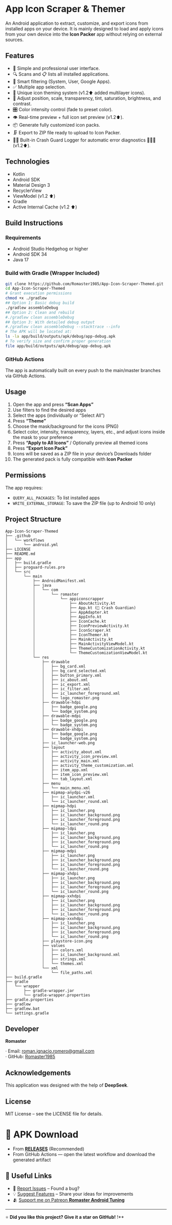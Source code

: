 # App Icon Scraper & Themer

An Android application to extract, customize, and export icons from installed apps on your device. It is mainly designed to load and apply icons from your own device into the **Icon Packer** app without relying on external sources.

## Features

* 📱 Simple and professional user interface.
* 🔍 Scans and 📋 lists all installed applications.
* 🎯 Smart filtering (System, User, Google Apps).
* ✅ Multiple app selection.
* 🎨 Unique icon theming system (v1.2⬆️ added multilayer icons).
* 📍 Adjust position, scale, transparency, tint, saturation, brightness, and contrast.
* 🎛️ Color intensity control (fade to preset color).
* 👁️ Real-time preview + full icon set preview (v1.2⬆️).
* 📦 Generate fully customized icon packs.
* 🗜️ Export to ZIP file ready to upload to Icon Packer.
* 🤖📝 Built-in Crash Guard Logger for automatic error diagnostics ⛓️‍💥💥 (v1.2⬆️).

## Technologies

* Kotlin
* Android SDK
* Material Design 3
* RecyclerView
* ViewModel (v1.2 ⬆️)
* Gradle
* Active Internal Cache (v1.2 ⬆️)

## Build Instructions

### Requirements
- Android Studio Hedgehog or higher
- Android SDK 34
- Java 17

### Build with Gradle (Wrapper Included)

```bash
git clone https://github.com/Romaster1985/App-Icon-Scraper-Themed.git
cd App-Icon-Scraper-Themed
# Grant execution permissions
chmod +x ./gradlew
## Option 1: Basic debug build
./gradlew assembleDebug
## Option 2: Clean and rebuild
#./gradlew clean assembleDebug
## Option 3: With detailed debug output
#./gradlew clean assembleDebug --stacktrace --info
# The APK will be located at:
ls -la app/build/outputs/apk/debug/app-debug.apk
# To verify size and confirm proper generation
file app/build/outputs/apk/debug/app-debug.apk
```

### GitHub Actions

The app is automatically built on every push to the main/master branches via GitHub Actions.

## Usage

1. Open the app and press **“Scan Apps”**
2. Use filters to find the desired apps
3. Select the apps (individually or “Select All”)
4. Press **“Theme”**
5. Choose the mask/background for the icons (PNG)
6. Select color, intensity, transparency, layers, etc., and adjust icons inside the mask to your preference
7. Press **“Apply to All Icons”** / Optionally preview all themed icons
8. Press **“Export Icon Pack”**
9. Icons will be saved as a ZIP file in your device’s Downloads folder
10. The generated pack is fully compatible with **Icon Packer**

## Permissions

The app requires:

* `QUERY_ALL_PACKAGES`: To list installed apps
* `WRITE_EXTERNAL_STORAGE`: To save the ZIP file (up to Android 10 only)

## Project Structure

```
App-Icon-Scraper-Themed
├── .github
│   └── workflows
│       └── android.yml
├── LICENSE
├── README.md
├── app
│   ├── build.gradle
│   ├── proguard-rules.pro
│   └── src
│       └── main
│           ├── AndroidManifest.xml
│           ├── java
│           │   └── com
│           │       └── romaster
│           │           └── appiconscrapper
│           │               ├── AboutActivity.kt
│           │               ├── App.kt (🤖 Crash Guardian)
│           │               ├── AppAdapter.kt
│           │               ├── AppInfo.kt
│           │               ├── IconCache.kt
│           │               ├── IconPreviewActivity.kt
│           │               ├── IconScraper.kt
│           │               ├── IconThemer.kt
│           │               ├── MainActivity.kt
│           │               ├── MainActivityViewModel.kt
│           │               ├── ThemeCustomizationActivity.kt
│           │               └── ThemeCustomizationViewModel.kt
│           └── res
│               ├── drawable
│               │   ├── bg_card.xml
│               │   ├── bg_card_selected.xml
│               │   ├── button_primary.xml
│               │   ├── ic_about.xml
│               │   ├── ic_export.xml
│               │   ├── ic_filter.xml
│               │   ├── ic_launcher_foreground.xml
│               │   └── logo_romaster.png
│               ├── drawable-hdpi
│               │   ├── badge_google.png
│               │   └── badge_system.png
│               ├── drawable-mdpi
│               │   ├── badge_google.png
│               │   └── badge_system.png
│               ├── drawable-xhdpi
│               │   ├── badge_google.png
│               │   └── badge_system.png
│               ├── ic_launcher-web.png
│               ├── layout
│               │   ├── activity_about.xml
│               │   ├── activity_icon_preview.xml
│               │   ├── activity_main.xml
│               │   ├── activity_theme_customization.xml
│               │   ├── item_app.xml
│               │   ├── item_icon_preview.xml
│               │   └── tab_layout.xml
│               ├── menu
│               │   └── main_menu.xml
│               ├── mipmap-anydpi-v26
│               │   ├── ic_launcher.xml
│               │   └── ic_launcher_round.xml
│               ├── mipmap-hdpi
│               │   ├── ic_launcher.png
│               │   ├── ic_launcher_background.png
│               │   ├── ic_launcher_foreground.png
│               │   └── ic_launcher_round.png
│               ├── mipmap-ldpi
│               │   ├── ic_launcher.png
│               │   ├── ic_launcher_background.png
│               │   ├── ic_launcher_foreground.png
│               │   └── ic_launcher_round.png
│               ├── mipmap-mdpi
│               │   ├── ic_launcher.png
│               │   ├── ic_launcher_background.png
│               │   ├── ic_launcher_foreground.png
│               │   └── ic_launcher_round.png
│               ├── mipmap-xhdpi
│               │   ├── ic_launcher.png
│               │   ├── ic_launcher_background.png
│               │   ├── ic_launcher_foreground.png
│               │   └── ic_launcher_round.png
│               ├── mipmap-xxhdpi
│               │   ├── ic_launcher.png
│               │   ├── ic_launcher_background.png
│               │   ├── ic_launcher_foreground.png
│               │   └── ic_launcher_round.png
│               ├── mipmap-xxxhdpi
│               │   ├── ic_launcher.png
│               │   ├── ic_launcher_background.png
│               │   ├── ic_launcher_foreground.png
│               │   └── ic_launcher_round.png
│               ├── playstore-icon.png
│               ├── values
│               │   ├── colors.xml
│               │   ├── ic_launcher_background.xml
│               │   ├── strings.xml
│               │   └── themes.xml
│               └── xml
│                   └── file_paths.xml
├── build.gradle
├── gradle
│   └── wrapper
│       ├── gradle-wrapper.jar
│       └── gradle-wrapper.properties
├── gradle.properties
├── gradlew
├── gradlew.bat
└── settings.gradle
```

## Developer

**Romaster**

· Email: roman.ignacio.romero@gmail.com  
· GitHub: [Romaster1985](https://github.com/Romaster1985)

## Acknowledgements

This application was designed with the help of **DeepSeek**.

## License

MIT License – see the LICENSE file for details.

# 📲 APK Download

* From [**RELEASES**](https://github.com/Romaster1985/App-Icon-Scraper-Themed/releases) (Recommended)
* From GitHub Actions — open the latest workflow and download the generated artifact

## 🔗 Useful Links

- 🐛 [Report Issues](https://github.com/Romaster1985/App-Icon-Scraper-Themed/issues) – Found a bug?
- 💡 [Suggest Features](https://github.com/Romaster1985/App-Icon-Scraper-Themed/issues) – Share your ideas for improvements
- 🫂 [Support me on Patreon **Romaster Android Tuning**](https://www.patreon.com/romasterdroidtuning?utm_campaign=creatorshare_creator)

---

⭐ **Did you like this project? Give it a star on GitHub!**
!**
